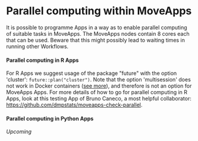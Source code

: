 # Parallel computing within MoveApps

It is possible to programme Apps in a way as to enable parallel computing of suitable tasks in MoveApps. The MoveApps nodes contain 8 cores each that can be used. Beware that this might possibly lead to waiting times in running other Workflows.

#### Parallel computing in R Apps
For R Apps we suggest usage of the package "future" with the option 'cluster': `future::plan("cluster")`. Note that the option 'multisession' does not work in Docker containers ([see more](https://github.com/dmpstats/moveapps-check-parallel/issues/2)), and therefore is not an option for MoveApps Apps. For more details of how to go for parallel computing in R Apps, look at this testing App of Bruno Caneco, a most helpful collaborator: https://github.com/dmpstats/moveapps-check-parallel.

#### Parallel computing in Python Apps
*Upcoming*